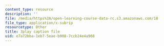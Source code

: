 ```yaml
---
content_type: resource
description: ''
file: /media/https%3A/open-learning-course-data-rc.s3.amazonaws.com/18-02-multivariable-calculus-fall-2007/e7a72bba1eb75eaeb9087ccb24e4a968_15HVevXRsBA.vtt
file_type: application/x-subrip
resourcetype: Other
title: 3play caption file
uid: e7a72bba-1eb7-5eae-b908-7ccb24e4a968
---
```

